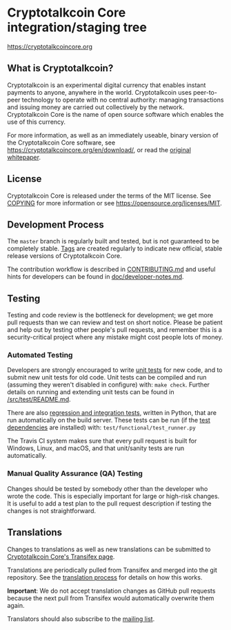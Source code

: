 Cryptotalkcoin Core integration/staging tree
=====================================

https://cryptotalkcoincore.org

What is Cryptotalkcoin?
----------------

Cryptotalkcoin is an experimental digital currency that enables instant payments to
anyone, anywhere in the world. Cryptotalkcoin uses peer-to-peer technology to operate
with no central authority: managing transactions and issuing money are carried
out collectively by the network. Cryptotalkcoin Core is the name of open source
software which enables the use of this currency.

For more information, as well as an immediately useable, binary version of
the Cryptotalkcoin Core software, see https://cryptotalkcoincore.org/en/download/, or read the
[original whitepaper](https://cryptotalkcoincore.org/cryptotalkcoin.pdf).

License
-------

Cryptotalkcoin Core is released under the terms of the MIT license. See [COPYING](COPYING) for more
information or see https://opensource.org/licenses/MIT.

Development Process
-------------------

The `master` branch is regularly built and tested, but is not guaranteed to be
completely stable. [Tags](https://github.com/cryptotalkcoin/cryptotalkcoin/tags) are created
regularly to indicate new official, stable release versions of Cryptotalkcoin Core.

The contribution workflow is described in [CONTRIBUTING.md](CONTRIBUTING.md)
and useful hints for developers can be found in [doc/developer-notes.md](doc/developer-notes.md).

Testing
-------

Testing and code review is the bottleneck for development; we get more pull
requests than we can review and test on short notice. Please be patient and help out by testing
other people's pull requests, and remember this is a security-critical project where any mistake might cost people
lots of money.

### Automated Testing

Developers are strongly encouraged to write [unit tests](src/test/README.md) for new code, and to
submit new unit tests for old code. Unit tests can be compiled and run
(assuming they weren't disabled in configure) with: `make check`. Further details on running
and extending unit tests can be found in [/src/test/README.md](/src/test/README.md).

There are also [regression and integration tests](/test), written
in Python, that are run automatically on the build server.
These tests can be run (if the [test dependencies](/test) are installed) with: `test/functional/test_runner.py`

The Travis CI system makes sure that every pull request is built for Windows, Linux, and macOS, and that unit/sanity tests are run automatically.

### Manual Quality Assurance (QA) Testing

Changes should be tested by somebody other than the developer who wrote the
code. This is especially important for large or high-risk changes. It is useful
to add a test plan to the pull request description if testing the changes is
not straightforward.

Translations
------------

Changes to translations as well as new translations can be submitted to
[Cryptotalkcoin Core's Transifex page](https://www.transifex.com/cryptotalkcoin/cryptotalkcoin/).

Translations are periodically pulled from Transifex and merged into the git repository. See the
[translation process](doc/translation_process.md) for details on how this works.

**Important**: We do not accept translation changes as GitHub pull requests because the next
pull from Transifex would automatically overwrite them again.

Translators should also subscribe to the [mailing list](https://groups.google.com/forum/#!forum/cryptotalkcoin-translators).
